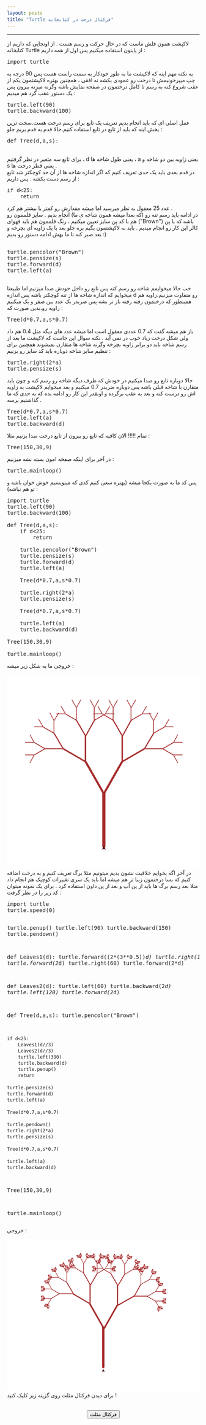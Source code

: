 ```yaml
---
layout: posts
title: "Turtle فرکتال درخت در کتابخانه"
---
```


</fontcolor>
</font>
</center>
<hr>
لاکپشت همون فلش ماست که در حال حرکت و رسم هست
.
از اونجایی که داریم از کتابخانه 
Turtle
از پایتون استفاده میکنیم پس اول از همه داریم
:
<pre
 dir="ltr">
import turtle
</pre>
یه نکته مهم اینه که لاکپشت ما به طور خودکار به سمت راست هست پس 90 درجه به چپ میپرخونیمش تا درخت رو عمودی بکشه نه افقی 
،
همچنین بهتره لاکپشتمون یکم از عقب شروع کنه به رسم تا کامل درختمون در صفحه نمایش باشه وگرنه میزنه بیرون پس یک دستور عقب گرد هم میدیم
:
<pre
 dir="ltr">
turtle.left(90)
turtle.backward(100)
</pre>
عمل اصلی ای که باید انجام بدیم تعریف یک تابع برای رسم درخت هست.سخت ترین بخش اینه که باید از تابع در تابع استفاده کنیم.حالا قدم به قدم بریم جلو
:
<br>
<pre
 dir="ltr">
def Tree(d,a,s):
</pre>
<br>
برای تابع سه متغیر در نظر گرفتیم
،
d 
یعنی طول شاخه ها
،
a
یعنی زاویه بین دو شاخه
و
s
یعنی قطر درخت ها
.
<br>
در قدم بعدی باید یک حدی تعریف کنیم که اگر اندازه شاخه ها از آن حد کوچکتر شد تابع از رسم دست بکشه
.
پس داریم
:
<br>
<pre 
dir="ltr">
if d<25:
    return
</pre>

عدد 25 معقول به نظر میرسید اما میشه مقدارش رو کمتر یا بیشتر هم کرد
.
<br>
در ادامه باید رسم تنه رو
(که بعدا میشه همون شاخه ی ما)
انجام بدیم
.
سایز قلممون رو هم با کد پن سایز تعیین میکنیم
،
رنگ قلممون هم باید قهوای 
("Brown")
باشه که با پن کالر این کار رو انجام میدیم
.
باید به لاکپشتمون بگیم بره جلو بعد با یک زاویه ای بچرخه و بعد صبر کنه تا ما بهش ادامه دستور رو بدیم 
:)
<pre
dir="ltr"> 
turtle.pencolor("Brown")
turtle.pensize(s)    
turtle.forward(d)
turtle.left(a)

</pre>
خب حالا میخوایمم شاخه رو رسم کنه پس تابع رو داخل خودش صدا میزنیم اما طبیعتا میخوایم که اندازه شاخه ها از تنه کوچکتر باشه پس اندازه 
d 
رو متفاوت میزنیم،زاویه هم همینطور که درختمون رفته رفته باز تر بشه پس ضربدر یک عدد بین صفر و یک میکنیم زاویه رو،بدین صورت که
:
<pre 
dir="ltr">
Tree(d*0.7,a,s*0.7)
</pre>
باز هم میشه گفت که 0.7 عددی معقول است اما میشه عدد های دیگه مثل 0.4 هم داد ولی شکل درخت زیاد خوب در نمی آید
.
نکته سوال این جاست که لاکپشت ما بعد از رسم شاخه باید دو برابر زاویه بچرخه وگرنه شاخه ها متقارن نمیشوند
همچنین برای تنظیم سایز شاخه دوباره باید کد سایز رو بزنیم
:
<pre 
dir="ltr">
turtle.right(2*a)
turtle.pensize(s)
</pre>
حالا دوباره تابع رو صدا میکنیم در خودش که طرف دیگه شاخه رو رسم کنه و چون باید متقارن با شاخه قبلی باشه پس دوباره ضربدر 0.7 میکنیم و بعد میخوایم لاکپشت به زاویه اش رو درست کنه و بعد به عقب برگرده و اونقدر این کار رو ادامه بده که به حدی که ما گذاشتیم برسه
.
<pre 
dir="ltr">
Tree(d*0.7,a,s*0.7)
turtle.left(a)
turtle.backward(d)
</pre>
تمام
!!!!!
الان کافیه که تابع رو بیرون از تابع درخت صدا بزنیم مثلا
:
<pre 
dir="ltr">
Tree(150,30,9)
</pre>
در آخر برای اینکه صفحه امون بسته نشه میزنیم
:
<pre 
dir="ltr">
turtle.mainloop()
</pre>
پس کد ما به صورت یکجا میشه
(بهتره سعی کنیم کدی که مینویسیم خوش خوان باشه و تو هم نباشه)
:
<pre 
dir="ltr">
import turtle
turtle.left(90)
turtle.backward(100)

def Tree(d,a,s):
    if d<25:
        return

    turtle.pencolor("Brown")
    turtle.pensize(s)    
    turtle.forward(d)
    turtle.left(a)

    Tree(d*0.7,a,s*0.7)

    turtle.right(2*a)
    turtle.pensize(s)

    Tree(d*0.7,a,s*0.7)

    turtle.left(a)
    turtle.backward(d)

Tree(150,30,9)

turtle.mainloop()
</pre>
خروجی ما به شکل زیر میشه
:
<br>
<center>
<img src="/assets/images/Screenshot.png">
</center>
 در آخر اگه بخوایم خلاقیت نشون بدیم میتونیم مثلا برگ تعریف کنیم و به درخت اضافه کنیم که بسا درختمون زیبا تر هم میشه
اما باید یک سری تغییرات کوچیک هم انجام داد مثلا بعد رسم برگ ها باید از پن آپ و بعد از پن داون استفاده کرد
.
برای یک نمونه میتوان کد زیر را در نظر گرفت
:
<pre 
dir="ltr">
import turtle
turtle.speed(0)

turtle.penup()
turtle.left(90)
turtle.backward(150)
turtle.pendown()

def Leaves1(d):
    turtle.forward((2*(3**0.5))*d)
    turtle.right(150)
    turtle.forward(2*d)
    turtle.right(60)
    turtle.forward(2*d)

def Leaves2(d):
    turtle.left(60)
    turtle.backward(2*d)
    turtle.left(120)
    turtle.forward(2*d)

def Tree(d,a,s):
    turtle.pencolor("Brown")

    if d<25:
        Leaves1(d//3)
        Leaves2(d//3)
        turtle.left(390)
        turtle.backward(d)
        turtle.penup()
        return

    turtle.pensize(s)  
    turtle.forward(d)
    turtle.left(a)
      
    Tree(d*0.7,a,s*0.7)
    
    turtle.pendown()
    turtle.right(2*a)
    turtle.pensize(s)

    Tree(d*0.7,a,s*0.7)

    turtle.left(a)
    turtle.backward(d)
    

Tree(150,30,9)

turtle.mainloop()
</pre>
خروجی
:
<br>
<center>
<img 
src="/assets//images/Screenshot2.png">
</center>
برای دیدن فرکتال مثلث روی گزینه زیر کلیک کنید
!
<center>
<br>

<a 
href="/Post-Number-3">
    <button>فرکتال مثلث
    </button>
    </a>
    
</center>

